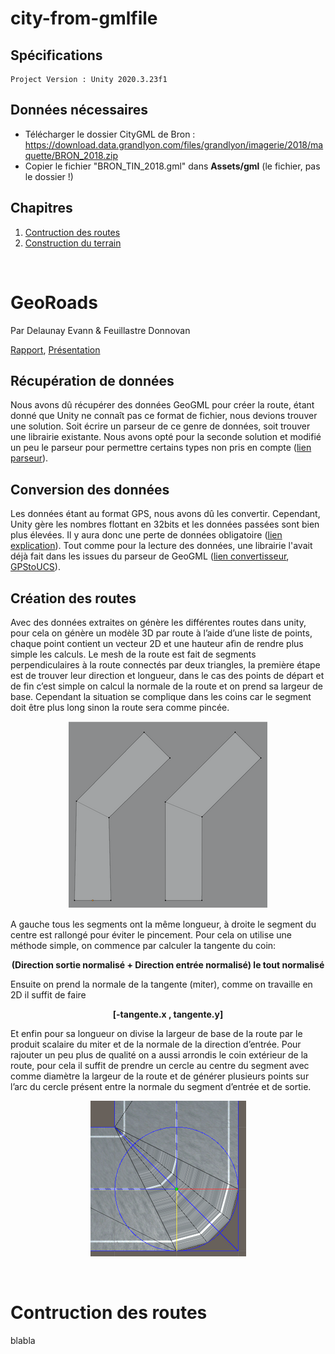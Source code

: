 # city-from-gmlfile
## Spécifications
    Project Version : Unity 2020.3.23f1
## Données nécessaires
- Télécharger le dossier CityGML de Bron : https://download.data.grandlyon.com/files/grandlyon/imagerie/2018/maquette/BRON_2018.zip
- Copier le fichier "BRON_TIN_2018.gml" dans **Assets/gml** (le fichier, pas le dossier !)

## Chapitres
1. [Contruction des routes](#GeoRoads)
2. [Construction du terrain](README.md#L69)
<br>

# GeoRoads

Par Delaunay Evann & Feuillastre Donnovan

[Rapport](https://docs.google.com/document/d/1FmAm7-7gqJv9aSPK4r23yALgCN8vLrTkClIRi87-S0E/edit?usp=sharing), [Présentation](https://docs.google.com/presentation/d/10v7n7tFI3dTT6-j4kwbwoI0YFQ5D2lqAXltg3CUg26s/edit?usp=sharing)

## Récupération de données

Nous avons dû récupérer des données GeoGML pour créer la route, étant donné que Unity ne connaît pas ce format de fichier, nous devions trouver une solution. 
Soit écrire un parseur de ce genre de données, soit trouver une librairie existante. 
Nous avons opté pour la seconde solution et modifié un peu le parseur pour permettre certains types non pris en compte ([lien parseur](https://github.com/timokorkalainen/Unity-GeoJSONObject)).

## Conversion des données

Les données étant au format GPS, nous avons dû les convertir. 
Cependant, Unity gère les nombres flottant en 32bits et les données passées sont bien plus élevées. 
Il y aura donc une perte de données obligatoire ([lien explication](https://blog.mapbox.com/wgs84-precision-in-unity-world-space-687c7d574bb3)). 
Tout comme pour la lecture des données, une librairie l'avait déjà fait dans les issues du parseur de GeoGML ([lien convertisseur](https://github.com/MichaelTaylor3D/UnityGPSConverter), [GPStoUCS](Assets/Scripts/GPSEncoder/GPSEncoder.cs#L114)).

## Création des routes

Avec des données extraites on génère les différentes routes dans unity, pour cela on génère un modèle 3D par route à l’aide d’une liste de points, chaque point contient un vecteur 2D et une hauteur afin de rendre plus simple les calculs.
Le mesh de la route est fait de segments perpendiculaires à la route connectés par deux triangles, la première étape est de trouver leur direction et longueur, dans le cas des points de départ et de fin c’est simple on calcul la normale de la route et on prend sa largeur de base. Cependant la situation se complique dans les coins car le segment doit être plus long sinon la route sera comme pincée.

<p align="center">
    <img src="Images/parralelle_droite.png">
    </img>
</p>

A gauche tous les segments ont la même longueur, à droite le segment du centre est rallongé pour éviter le pincement. Pour cela on utilise une méthode simple, on commence par calculer la tangente du coin:

<p align="center">
    <b>
        (Direction sortie normalisé + Direction entrée normalisé) le tout normalisé
    </b>
</p>

Ensuite on prend la normale de la tangente (miter), comme on travaille en 2D il suffit de faire 

<p align="center">
    <b>
        [-tangente.x , tangente.y]
    </b>
</p>

Et enfin pour sa longueur on divise la largeur de base de la route par le produit scalaire du miter et de la normale de la direction d’entrée.
Pour rajouter un peu plus de qualité on a aussi arrondis le coin extérieur de la route, pour cela il suffit de prendre un cercle au centre du segment avec comme diamètre la largeur de la route et de générer plusieurs points sur l’arc du cercle présent entre la normale du segment d’entrée et de sortie.

<p align="center">
    <img src="Images/texture_flou.png">
    </img>
</p>

<br>

# Contruction des routes

blabla

